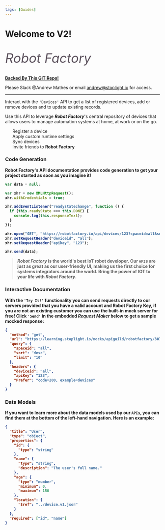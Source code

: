 ```yaml
---
tags: [Guides]
---
```


# Welcome to V2!

</br>
<span style="font-size: 3em; color: #5D535E;">
  <i class="fas fa-robot fa-2x"></i> <i>Robot Factory
</i></span> 
</br>
</br>

[**Backed By This GIT Repo!**](https://github.com/stoplightio/stoplight-platform-demo)

Please Slack @Andrew Mathes or email andrew@stoplight.io for access.

---

Interact with the `'Devices'` API to get a list of registered devices, add or remove devices and to update existing records.

Use this API to leverage **_Robot Factory_**'s central repository of devices that allows users to manage automation systems at home, at work or on the go.
</br>

<ul class="fa-ul" style="list-style-type:none;">
  <li><span class="fa-li"><i class="fas fa-check-square"></i></span>Register a device</li>
  <li><span class="fa-li"><i class="fas fa-check-square"></i></span>Apply custom runtime settings</li>
  <li><span class="fa-li"><i class="fas fa-check-square"></i></span>Sync devices</li>
  <li><span class="fa-li"><i class="far fa-square"></i></span>Invite friends to <strong>Robot Factory<strong></li>
</ul>

### Code Generation

**Robot Factory**'s API documentation provides code generation to get your project started as soon as you imagine it!

```javascript
var data = null;

var xhr = new XMLHttpRequest();
xhr.withCredentials = true;

xhr.addEventListener("readystatechange", function () {
  if (this.readyState === this.DONE) {
    console.log(this.responseText);
  }
});

xhr.open("GET", "https://robotfactory.io/api/devices/123?spaceid=all&sort=desc&limit=10");
xhr.setRequestHeader("deviceid", "all");
xhr.setRequestHeader("apikey", "123");

xhr.send(data);
```

> **_Robot Factory_** is the world's best IoT robot developer. Our `API`s are just as great as our user-friendly UI, making us the first choice for systems integrators around the world. Bring the power of IOT to your life with **_Robot Factory_**.

### Interactive Documentation

With the `'Try It!'` functionality you can send requests directly to our servers provided that you have a valid account and **Robot Factory Key**, if you are not an existing customer you can use the built-in mock server for free! Click `'Send'` in the embedded _**Request Maker**_ below to get a sample mocked response:

```json http
{
  "method": "get",
  "url": "https://learning.stoplight.io/mocks/apiguild/robotfactory/30785/api/devices/abc",
  "query": {
    "spaceid": "all",
    "sort": "desc",
    "limit": "10"
  },
  "headers": {
    "deviceid": "all",
    "apiKey": "123",
    "Prefer": "code=200, example=devices"
  }
}
```

### Data Models

If you want to learn more about the data models used by our `APIs`, you can find them at the bottom of the left-hand navigation. Here is an example:
</br>


```json json_schema
{
  "title": "User",
  "type": "object",
  "properties": {
    "id": {
      "type": "string"
    },
    "name": {
      "type": "string",
      "description": "The user's full name."
    },
    "age": {
      "type": "number",
      "minimum": 0,
      "maximum": 150
    },
    "location": {
      "$ref": "../device.v1.json"
    }
  },
  "required": ["id", "name"]
}
```